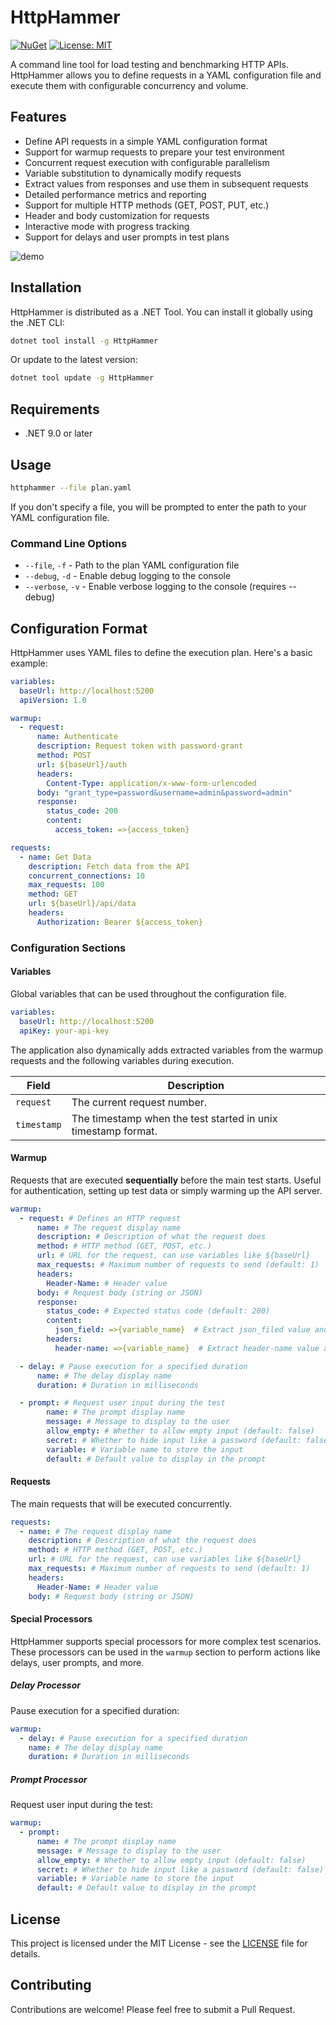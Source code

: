 # HttpHammer

[![NuGet](https://img.shields.io/nuget/v/HttpHammer.svg)](https://www.nuget.org/packages/HttpHammer/)
[![License: MIT](https://img.shields.io/badge/License-MIT-yellow.svg)](https://opensource.org/licenses/MIT)

A command line tool for load testing and benchmarking HTTP APIs. HttpHammer allows you to define requests in a YAML configuration file and execute them with configurable concurrency and volume.

## Features

- Define API requests in a simple YAML configuration format
- Support for warmup requests to prepare your test environment
- Concurrent request execution with configurable parallelism
- Variable substitution to dynamically modify requests
- Extract values from responses and use them in subsequent requests
- Detailed performance metrics and reporting
- Support for multiple HTTP methods (GET, POST, PUT, etc.)
- Header and body customization for requests
- Interactive mode with progress tracking
- Support for delays and user prompts in test plans
  
![demo](https://github.com/user-attachments/assets/65bcbfe1-945f-4875-8fc1-38de00ef238f)

## Installation

HttpHammer is distributed as a .NET Tool. You can install it globally using the .NET CLI:

```bash
dotnet tool install -g HttpHammer
```

Or update to the latest version:

```bash
dotnet tool update -g HttpHammer
```

## Requirements

- .NET 9.0 or later

## Usage

```bash
httphammer --file plan.yaml
```

If you don't specify a file, you will be prompted to enter the path to your YAML configuration file.

### Command Line Options

- `--file`, `-f` - Path to the plan YAML configuration file
- `--debug`, `-d` - Enable debug logging to the console
- `--verbose`, `-v` - Enable verbose logging to the console (requires --debug)

## Configuration Format

HttpHammer uses YAML files to define the execution plan. Here's a basic example:

```yaml
variables:
  baseUrl: http://localhost:5200
  apiVersion: 1.0

warmup:
  - request:
      name: Authenticate
      description: Request token with password-grant
      method: POST
      url: ${baseUrl}/auth
      headers:
        Content-Type: application/x-www-form-urlencoded
      body: "grant_type=password&username=admin&password=admin"
      response:
        status_code: 200
        content:
          access_token: =>{access_token}

requests:
  - name: Get Data
    description: Fetch data from the API
    concurrent_connections: 10
    max_requests: 100
    method: GET
    url: ${baseUrl}/api/data
    headers:
      Authorization: Bearer ${access_token}
```

### Configuration Sections

#### Variables

Global variables that can be used throughout the configuration file.

```yaml
variables:
  baseUrl: http://localhost:5200
  apiKey: your-api-key
```

The application also dynamically adds extracted variables from the warmup requests and the following variables during execution.


| Field      | Description                                                  |
|------------|--------------------------------------------------------------|
| `request`  | The current request number.                                  |
| `timestamp`| The timestamp when the test started in unix timestamp format.|

#### Warmup

Requests that are executed **sequentially** before the main test starts. Useful for authentication, setting up test data or simply warming up the API server.

```yaml
warmup:
  - request: # Defines an HTTP request
      name: # The request display name
      description: # Description of what the request does
      method: # HTTP method (GET, POST, etc.)
      url: # URL for the request, can use variables like ${baseUrl}
      max_requests: # Maximum number of requests to send (default: 1)
      headers:
        Header-Name: # Header value
      body: # Request body (string or JSON)
      response:
        status_code: # Expected status code (default: 200)
        content:
          json_field: =>{variable_name}  # Extract json_filed value and store in variable_name
        headers:
          header-name: =>{variable_name}  # Extract header-name value and store in variable_name

  - delay: # Pause execution for a specified duration
      name: # The delay display name
      duration: # Duration in milliseconds

  - prompt: # Request user input during the test
        name: # The prompt display name
        message: # Message to display to the user
        allow_empty: # Whether to allow empty input (default: false)
        secret: # Whether to hide input like a password (default: false)
        variable: # Variable name to store the input
        default: # Default value to display in the prompt
```

#### Requests

The main requests that will be executed concurrently.

```yaml
requests:
  - name: # The request display name
    description: # Description of what the request does
    method: # HTTP method (GET, POST, etc.)
    url: # URL for the request, can use variables like ${baseUrl}
    max_requests: # Maximum number of requests to send (default: 1)
    headers:
      Header-Name: # Header value
    body: # Request body (string or JSON)
```

#### Special Processors

HttpHammer supports special processors for more complex test scenarios. These processors can be used in the `warmup` section to perform actions like delays, user prompts, and more.

##### Delay Processor

Pause execution for a specified duration:

```yaml
warmup:
  - delay: # Pause execution for a specified duration
    name: # The delay display name
    duration: # Duration in milliseconds
```

##### Prompt Processor

Request user input during the test:

```yaml
warmup:
  - prompt:
      name: # The prompt display name
      message: # Message to display to the user
      allow_empty: # Whether to allow empty input (default: false)
      secret: # Whether to hide input like a password (default: false)
      variable: # Variable name to store the input
      default: # Default value to display in the prompt
```

## License

This project is licensed under the MIT License - see the [LICENSE](LICENSE) file for details.

## Contributing

Contributions are welcome! Please feel free to submit a Pull Request.
